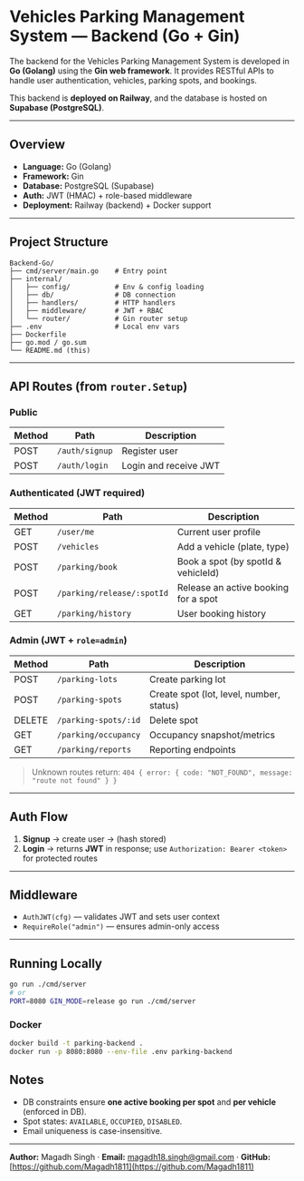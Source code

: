 # Vehicles Parking Management System — Backend (Go + Gin)

The backend for the Vehicles Parking Management System is developed in **Go (Golang)** using the **Gin web framework**. It provides RESTful APIs to handle user authentication, vehicles, parking spots, and bookings.

This backend is **deployed on Railway**, and the database is hosted on **Supabase (PostgreSQL)**.

---

## Overview

* **Language:** Go (Golang)
* **Framework:** Gin
* **Database:** PostgreSQL (Supabase)
* **Auth:** JWT (HMAC) + role-based middleware
* **Deployment:** Railway (backend) + Docker support

---

## Project Structure

```
Backend-Go/
├── cmd/server/main.go    # Entry point
├── internal/
│   ├── config/           # Env & config loading
│   ├── db/               # DB connection
│   ├── handlers/         # HTTP handlers
│   ├── middleware/       # JWT + RBAC
│   └── router/           # Gin router setup
├── .env                  # Local env vars
├── Dockerfile
├── go.mod / go.sum
└── README.md (this)
```

---

## API Routes (from `router.Setup`)

### Public

| Method | Path           | Description           |
| ------ | -------------- | --------------------- |
| POST   | `/auth/signup` | Register user         |
| POST   | `/auth/login`  | Login and receive JWT |

### Authenticated (JWT required)

| Method | Path                       | Description                          |
| ------ | -------------------------- | ------------------------------------ |
| GET    | `/user/me`                 | Current user profile                 |
| POST   | `/vehicles`                | Add a vehicle (plate, type)          |
| POST   | `/parking/book`            | Book a spot (by spotId & vehicleId)  |
| POST   | `/parking/release/:spotId` | Release an active booking for a spot |
| GET    | `/parking/history`         | User booking history                 |

### Admin (JWT + `role=admin`)

| Method | Path                 | Description                              |
| ------ | -------------------- | ---------------------------------------- |
| POST   | `/parking-lots`      | Create parking lot                       |
| POST   | `/parking-spots`     | Create spot (lot, level, number, status) |
| DELETE | `/parking-spots/:id` | Delete spot                              |
| GET    | `/parking/occupancy` | Occupancy snapshot/metrics               |
| GET    | `/parking/reports`   | Reporting endpoints                      |

> Unknown routes return: `404 { error: { code: "NOT_FOUND", message: "route not found" } }`

---

## Auth Flow

1. **Signup** → create user → (hash stored)
2. **Login** → returns **JWT** in response; use `Authorization: Bearer <token>` for protected routes

---

##  Middleware

* `AuthJWT(cfg)` — validates JWT and sets user context
* `RequireRole("admin")` — ensures admin-only access

---

##  Running Locally

```bash
go run ./cmd/server
# or
PORT=8080 GIN_MODE=release go run ./cmd/server
```

### Docker

```bash
docker build -t parking-backend .
docker run -p 8080:8080 --env-file .env parking-backend
```


##  Notes

* DB constraints ensure **one active booking per spot** and **per vehicle** (enforced in DB).
* Spot states: `AVAILABLE`, `OCCUPIED`, `DISABLED`.
* Email uniqueness is case-insensitive.

---

**Author:** Magadh Singh · **Email:** [magadh18.singh@gmail.com](mailto:magadh18.singh@gmail.com) · **GitHub:** [https://github.com/Magadh1811](https://github.com/Magadh1811)
